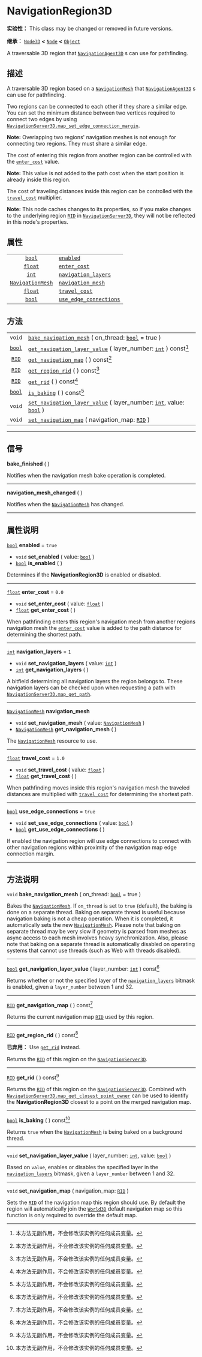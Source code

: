 <!-- ⚠ 请勿编辑本文件 ⚠ -->
<!-- 本文档使用脚本从 WeDot 引擎源码仓库生成。 -->
<!-- 生成脚本：https://github.com/WeDot-Engine/WeDot/tree/4.3/doc/tools/make_md.py； -->
<!-- 原文件：https://github.com/WeDot-Engine/WeDot/tree/4.3/doc/classes/NavigationRegion3D.xml。 -->

<div id="_class_navigationregion3d"></div>

# NavigationRegion3D

**实验性：** This class may be changed or removed in future versions.

**继承：** [`Node3D`](class_node3d.md) **<** [`Node`](class_node.md) **<** [`Object`](class_object.md)

A traversable 3D region that [`NavigationAgent3D`](class_navigationagent3d.md) s can use for pathfinding.

## 描述

A traversable 3D region based on a [`NavigationMesh`](class_navigationmesh.md) that [`NavigationAgent3D`](class_navigationagent3d.md) s can use for pathfinding.

Two regions can be connected to each other if they share a similar edge. You can set the minimum distance between two vertices required to connect two edges by using [`NavigationServer3D.map_set_edge_connection_margin`](class_navigationserver3d.md#class_navigationserver3d_method_map_set_edge_connection_margin).

 **Note:** Overlapping two regions' navigation meshes is not enough for connecting two regions. They must share a similar edge.

The cost of entering this region from another region can be controlled with the [`enter_cost`](class_navigationregion3d.md#class_navigationregion3d_property_enter_cost) value.

 **Note:** This value is not added to the path cost when the start position is already inside this region.

The cost of traveling distances inside this region can be controlled with the [`travel_cost`](class_navigationregion3d.md#class_navigationregion3d_property_travel_cost) multiplier.

 **Note:** This node caches changes to its properties, so if you make changes to the underlying region [`RID`](class_rid.md) in [`NavigationServer3D`](class_navigationserver3d.md), they will not be reflected in this node's properties.

## 属性

|||
|:-:|:--|
| [`bool`](class_bool.md)                     | [`enabled`](class_navigationregion3d.md#class_navigationregion3d_property_enabled)                           | ``true`` |
| [`float`](class_float.md)                   | [`enter_cost`](class_navigationregion3d.md#class_navigationregion3d_property_enter_cost)                     | ``0.0``  |
| [`int`](class_int.md)                       | [`navigation_layers`](class_navigationregion3d.md#class_navigationregion3d_property_navigation_layers)       | ``1``    |
| [`NavigationMesh`](class_navigationmesh.md) | [`navigation_mesh`](class_navigationregion3d.md#class_navigationregion3d_property_navigation_mesh)           |          |
| [`float`](class_float.md)                   | [`travel_cost`](class_navigationregion3d.md#class_navigationregion3d_property_travel_cost)                   | ``1.0``  |
| [`bool`](class_bool.md)                     | [`use_edge_connections`](class_navigationregion3d.md#class_navigationregion3d_property_use_edge_connections) | ``true`` |

## 方法

|||
|:-:|:--|
| `void`                  | [`bake_navigation_mesh`](class_navigationregion3d.md#class_navigationregion3d_method_bake_navigation_mesh) ( on_thread: [`bool`](class_bool.md) = true )                                       |
| [`bool`](class_bool.md) | [`get_navigation_layer_value`](class_navigationregion3d.md#class_navigationregion3d_method_get_navigation_layer_value) ( layer_number: [`int`](class_int.md) ) const[^const]                   |
| [`RID`](class_rid.md)   | [`get_navigation_map`](class_navigationregion3d.md#class_navigationregion3d_method_get_navigation_map) ( ) const[^const]                                                                       |
| [`RID`](class_rid.md)   | [`get_region_rid`](class_navigationregion3d.md#class_navigationregion3d_method_get_region_rid) ( ) const[^const]                                                                               |
| [`RID`](class_rid.md)   | [`get_rid`](class_navigationregion3d.md#class_navigationregion3d_method_get_rid) ( ) const[^const]                                                                                             |
| [`bool`](class_bool.md) | [`is_baking`](class_navigationregion3d.md#class_navigationregion3d_method_is_baking) ( ) const[^const]                                                                                         |
| `void`                  | [`set_navigation_layer_value`](class_navigationregion3d.md#class_navigationregion3d_method_set_navigation_layer_value) ( layer_number: [`int`](class_int.md), value: [`bool`](class_bool.md) ) |
| `void`                  | [`set_navigation_map`](class_navigationregion3d.md#class_navigationregion3d_method_set_navigation_map) ( navigation_map: [`RID`](class_rid.md) )                                               |

<!-- rst-class:: classref-section-separator -->

---

## 信号

<div id="_class_class_navigationregion3d_signal_bake_finished"></div>

**bake_finished** ( ) <div id="class_navigationregion3d_signal_bake_finished"></div>

Notifies when the navigation mesh bake operation is completed.

<!-- rst-class:: classref-item-separator -->

---

<div id="_class_class_navigationregion3d_signal_navigation_mesh_changed"></div>

**navigation_mesh_changed** ( ) <div id="class_navigationregion3d_signal_navigation_mesh_changed"></div>

Notifies when the [`NavigationMesh`](class_navigationmesh.md) has changed.

<!-- rst-class:: classref-section-separator -->

---

## 属性说明

<div id="_class_navigationregion3d_property_enabled"></div>

[`bool`](class_bool.md) **enabled** = ``true`` <div id="class_navigationregion3d_property_enabled"></div>

- `void` **set_enabled** ( value: [`bool`](class_bool.md) )
- [`bool`](class_bool.md) **is_enabled** ( )

Determines if the **NavigationRegion3D** is enabled or disabled.

<!-- rst-class:: classref-item-separator -->

---

<div id="_class_navigationregion3d_property_enter_cost"></div>

[`float`](class_float.md) **enter_cost** = ``0.0`` <div id="class_navigationregion3d_property_enter_cost"></div>

- `void` **set_enter_cost** ( value: [`float`](class_float.md) )
- [`float`](class_float.md) **get_enter_cost** ( )

When pathfinding enters this region's navigation mesh from another regions navigation mesh the [`enter_cost`](class_navigationregion3d.md#class_navigationregion3d_property_enter_cost) value is added to the path distance for determining the shortest path.

<!-- rst-class:: classref-item-separator -->

---

<div id="_class_navigationregion3d_property_navigation_layers"></div>

[`int`](class_int.md) **navigation_layers** = ``1`` <div id="class_navigationregion3d_property_navigation_layers"></div>

- `void` **set_navigation_layers** ( value: [`int`](class_int.md) )
- [`int`](class_int.md) **get_navigation_layers** ( )

A bitfield determining all navigation layers the region belongs to. These navigation layers can be checked upon when requesting a path with [`NavigationServer3D.map_get_path`](class_navigationserver3d.md#class_navigationserver3d_method_map_get_path).

<!-- rst-class:: classref-item-separator -->

---

<div id="_class_navigationregion3d_property_navigation_mesh"></div>

[`NavigationMesh`](class_navigationmesh.md) **navigation_mesh** <div id="class_navigationregion3d_property_navigation_mesh"></div>

- `void` **set_navigation_mesh** ( value: [`NavigationMesh`](class_navigationmesh.md) )
- [`NavigationMesh`](class_navigationmesh.md) **get_navigation_mesh** ( )

The [`NavigationMesh`](class_navigationmesh.md) resource to use.

<!-- rst-class:: classref-item-separator -->

---

<div id="_class_navigationregion3d_property_travel_cost"></div>

[`float`](class_float.md) **travel_cost** = ``1.0`` <div id="class_navigationregion3d_property_travel_cost"></div>

- `void` **set_travel_cost** ( value: [`float`](class_float.md) )
- [`float`](class_float.md) **get_travel_cost** ( )

When pathfinding moves inside this region's navigation mesh the traveled distances are multiplied with [`travel_cost`](class_navigationregion3d.md#class_navigationregion3d_property_travel_cost) for determining the shortest path.

<!-- rst-class:: classref-item-separator -->

---

<div id="_class_navigationregion3d_property_use_edge_connections"></div>

[`bool`](class_bool.md) **use_edge_connections** = ``true`` <div id="class_navigationregion3d_property_use_edge_connections"></div>

- `void` **set_use_edge_connections** ( value: [`bool`](class_bool.md) )
- [`bool`](class_bool.md) **get_use_edge_connections** ( )

If enabled the navigation region will use edge connections to connect with other navigation regions within proximity of the navigation map edge connection margin.

<!-- rst-class:: classref-section-separator -->

---

## 方法说明

<div id="_class_navigationregion3d_method_bake_navigation_mesh"></div>

`void` **bake_navigation_mesh** ( on_thread: [`bool`](class_bool.md) = true )<div id="class_navigationregion3d_method_bake_navigation_mesh"></div>

Bakes the [`NavigationMesh`](class_navigationmesh.md). If `on_thread` is set to `true` (default), the baking is done on a separate thread. Baking on separate thread is useful because navigation baking is not a cheap operation. When it is completed, it automatically sets the new [`NavigationMesh`](class_navigationmesh.md). Please note that baking on separate thread may be very slow if geometry is parsed from meshes as async access to each mesh involves heavy synchronization. Also, please note that baking on a separate thread is automatically disabled on operating systems that cannot use threads (such as Web with threads disabled).

<!-- rst-class:: classref-item-separator -->

---

<div id="_class_navigationregion3d_method_get_navigation_layer_value"></div>

[`bool`](class_bool.md) **get_navigation_layer_value** ( layer_number: [`int`](class_int.md) ) const[^const]<div id="class_navigationregion3d_method_get_navigation_layer_value"></div>

Returns whether or not the specified layer of the [`navigation_layers`](class_navigationregion3d.md#class_navigationregion3d_property_navigation_layers) bitmask is enabled, given a `layer_number` between 1 and 32.

<!-- rst-class:: classref-item-separator -->

---

<div id="_class_navigationregion3d_method_get_navigation_map"></div>

[`RID`](class_rid.md) **get_navigation_map** ( ) const[^const]<div id="class_navigationregion3d_method_get_navigation_map"></div>

Returns the current navigation map [`RID`](class_rid.md) used by this region.

<!-- rst-class:: classref-item-separator -->

---

<div id="_class_navigationregion3d_method_get_region_rid"></div>

[`RID`](class_rid.md) **get_region_rid** ( ) const[^const]<div id="class_navigationregion3d_method_get_region_rid"></div>

**已弃用：** Use [`get_rid`](class_navigationregion3d.md#class_navigationregion3d_method_get_rid) instead.

Returns the [`RID`](class_rid.md) of this region on the [`NavigationServer3D`](class_navigationserver3d.md).

<!-- rst-class:: classref-item-separator -->

---

<div id="_class_navigationregion3d_method_get_rid"></div>

[`RID`](class_rid.md) **get_rid** ( ) const[^const]<div id="class_navigationregion3d_method_get_rid"></div>

Returns the [`RID`](class_rid.md) of this region on the [`NavigationServer3D`](class_navigationserver3d.md). Combined with [`NavigationServer3D.map_get_closest_point_owner`](class_navigationserver3d.md#class_navigationserver3d_method_map_get_closest_point_owner) can be used to identify the **NavigationRegion3D** closest to a point on the merged navigation map.

<!-- rst-class:: classref-item-separator -->

---

<div id="_class_navigationregion3d_method_is_baking"></div>

[`bool`](class_bool.md) **is_baking** ( ) const[^const]<div id="class_navigationregion3d_method_is_baking"></div>

Returns `true` when the [`NavigationMesh`](class_navigationmesh.md) is being baked on a background thread.

<!-- rst-class:: classref-item-separator -->

---

<div id="_class_navigationregion3d_method_set_navigation_layer_value"></div>

`void` **set_navigation_layer_value** ( layer_number: [`int`](class_int.md), value: [`bool`](class_bool.md) )<div id="class_navigationregion3d_method_set_navigation_layer_value"></div>

Based on `value`, enables or disables the specified layer in the [`navigation_layers`](class_navigationregion3d.md#class_navigationregion3d_property_navigation_layers) bitmask, given a `layer_number` between 1 and 32.

<!-- rst-class:: classref-item-separator -->

---

<div id="_class_navigationregion3d_method_set_navigation_map"></div>

`void` **set_navigation_map** ( navigation_map: [`RID`](class_rid.md) )<div id="class_navigationregion3d_method_set_navigation_map"></div>

Sets the [`RID`](class_rid.md) of the navigation map this region should use. By default the region will automatically join the [`World3D`](class_world3d.md) default navigation map so this function is only required to override the default map.

[^virtual]: 本方法通常需要用户覆盖才能生效。
[^const]: 本方法无副作用，不会修改该实例的任何成员变量。
[^vararg]: 本方法除了能接受在此处描述的参数外，还能够继续接受任意数量的参数。
[^constructor]: 本方法用于构造某个类型。
[^static]: 调用本方法无需实例，可直接使用类名进行调用。
[^operator]: 本方法描述的是使用本类型作为左操作数的有效运算符。
[^bitfield]: 这个值是由下列位标志构成位掩码的整数。
[^void]: 无返回值。

